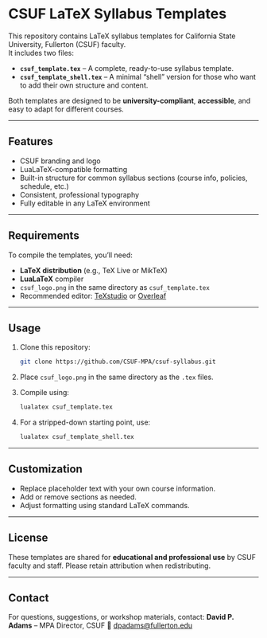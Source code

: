 # CSUF LaTeX Syllabus Templates

This repository contains LaTeX syllabus templates for California State University, Fullerton (CSUF) faculty.  
It includes two files:

- **`csuf_template.tex`** – A complete, ready-to-use syllabus template.
- **`csuf_template_shell.tex`** – A minimal “shell” version for those who want to add their own structure and content.

Both templates are designed to be **university-compliant**, **accessible**, and easy to adapt for different courses.

---

## Features

- CSUF branding and logo
- LuaLaTeX-compatible formatting
- Built-in structure for common syllabus sections (course info, policies, schedule, etc.)
- Consistent, professional typography
- Fully editable in any LaTeX environment

---

## Requirements

To compile the templates, you’ll need:

- **LaTeX distribution** (e.g., TeX Live or MikTeX)
- **LuaLaTeX** compiler
- `csuf_logo.png` in the same directory as `csuf_template.tex`
- Recommended editor: [TeXstudio](https://www.texstudio.org/) or [Overleaf](https://www.overleaf.com/)

---

## Usage

1. Clone this repository:
   ```bash
   git clone https://github.com/CSUF-MPA/csuf-syllabus.git
   ```


2. Place `csuf_logo.png` in the same directory as the `.tex` files.
3. Compile using:

   ```bash
   lualatex csuf_template.tex
   ```
4. For a stripped-down starting point, use:

   ```bash
   lualatex csuf_template_shell.tex
   ```

---

## Customization

* Replace placeholder text with your own course information.
* Add or remove sections as needed.
* Adjust formatting using standard LaTeX commands.

---

## License

These templates are shared for **educational and professional use** by CSUF faculty and staff.
Please retain attribution when redistributing.

---

## Contact

For questions, suggestions, or workshop materials, contact:
**David P. Adams** – MPA Director, CSUF
📧 [dpadams@fullerton.edu](mailto:dpadams@fullerton.edu)

